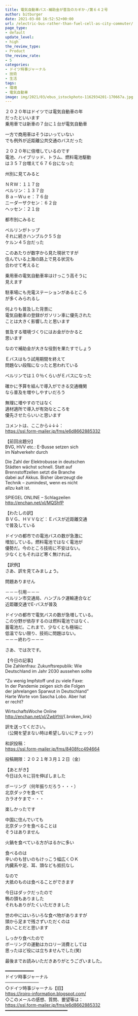 ```yaml
---
title: 電気自動車バス-補助金が普及のカギか-/第６４２号
author: bitburger
date: 2021-03-08 16:52:52+00:00
url: /electric-bus-rather-than-fuel-cell-as-city-commuter/
page_type:
- default
update_level:
- high
the_review_type:
- Product
the_review_rate:
- 5
categories:
- ドイツ時事ジャーナル
- 技術
- 生活
tags:
- 環境
- 電気自動車
image: img/2021/03/ebus_istockphoto-1162934201-170667a.jpg
---
```

２０２０年はドイツでは電気自動車の年  
だったといいます  
乗用車では新車の７台に１台が電気自動車

一方で商用車はそうはいっていない  
でも例外が近距離公共交通のバスだった

２０２０年に倍増しているのです  
電池、ハイブリッド、トラム、燃料電池駆動  
は３５７台増えて６７６台になった

州別に見てみると

ＮＲＷ：１１７台  
ベルリン：１３７台  
Ｂａ－Ｗｕｅ：７６台  
ニーダーザクセン：６２台  
ヘッセン：２１台

都市別にみると

ベルリンがトップ  
それに続きハンブルク５５台  
ケルン４５台だった

このあたりが数字から見た現状ですが  
住んでいる上海の路上で見る状況も  
合わせて考えると

乗用車の電気自動車率はけっこう高そうに  
見えます

駐車場にも充電ステーションがあるところ  
が多くみられるし

何よりも普及した背景に  
電気自動車の登録がガソリン車に優先された  
ことは大きく影響したと思います

普及する環境づくりにはお金がかかると  
思います

なので補助金が大きな役割を果たすでしょう

Ｅバスはもう試用期間を終えて  
問題ない段階になったと思われている

ベルリンでは１０％くらいがＥバスになった

確かに予算を組んで導入ができる交通機関  
なら普及を増やしやすいだろう

無理に増やすのではなく  
適材適所で導入が有効なところを  
優先させたらいいと思います

  
コメントは、ここから↓↓↓：  
<https://ssl.form-mailer.jp/fms/e6d8662885332>

【前回出題分】  
BVG, HVV etc.: E-Busse setzen sich  
im Nahverkehr durch

Die Zahl der Elektrobusse in deutschen  
Städten wächst schnell. Statt auf  
Brennstoffzellen setzt die Branche  
dabei auf Akkus. Bisher überzeugt die  
Technik – zumindest, wenn es nicht  
allzu kalt ist.

SPIEGEL ONLINE &#8211; Schlagzeilen  
<http://enchan.net/xl/MQShfP>

  
【わたしの訳】  
ＢＶＧ、ＨＶＶなど：Ｅバスが近距離交通  
で普及している

ドイツの都市での電池バスの数が急激に  
増加している。燃料電池ではなく電池が  
優勢だ。今のところ技術に不安はない。  
少なくともそれほど寒く無ければ。

  
【訳例】  
さあ、訳を見てみましょう。

問題ありません

－－－引用－－－  
ベルリン市交通局、ハンブルク運輸連合など  
近距離交通でE-バスが普及

ドイツの都市で電気バスの数が急増している。  
この分野が依存するのは燃料電池ではなく、  
蓄電池だ。これまで、少なくとも極端に  
低温でない限り、技術に問題はない。  
－－－終わり－－－

  
さあ、では次です。

【今日の記事】  
Die Zahlenfrau: Zukunftsrepublik: Wie  
Deutschland im Jahr 2030 aussehen sollte

&#8220;Zu wenig Impfstoff und zu viele Faxe:  
In der Pandemie zeigen sich die Folgen  
der jahrelangen Sparwut in Deutschland&#8221;  
Harte Worte von Sascha Lobo. Aber hat  
er recht?

WirtschaftsWoche Online  
<http://enchan.net/xl/ZwbYhV>{.broken_link}

訳を送ってください。  
（公開を望まない時は希望しないにチェック）

和訳投稿：  
 <https://ssl.form-mailer.jp/fms/8408fcc494664>

投稿期限：２０２１年３月１２日（金）

  
【あとがき】  
今日は久々に羽を伸ばしました

ボーリング（何年振りだろう・・・）  
北京ダックを食べて  
カラオケまで・・・

楽しかったです

中国に住んでいても  
北京ダックを食べることは  
そうはありません

火鍋を食べている方がはるかに多い

食べるのは  
辛いのも甘いのもけっこう幅広くＯＫ  
内臓系や足、耳、頭なども抵抗なし

なので  
大抵のものは食べることができます

今日はダックだったので  
鴨の頭もありました  
それもありがたくいただきました

世の中にはいろいろな食べ物がありますが  
頭から足まで残さずいただくのは  
良いことだと思います

しっかり食べたので  
ボーリングの運動はカロリー消費としては  
思ったほど役には立ちませんでした(笑)

  
最後までお読みいただきありがとうございました。

━━━━━━━━━━━  
ドイツ時事ジャーナル  
───────────  
◇ドイツ時事ジャーナル【旧】  
<https://iroiro-information.blogspot.com/>  
◇このメールの感想、質問、要望等は：  
<https://ssl.form-mailer.jp/fms/e6d8662885332>  
━━━━━━━━━━━━━━━━━━━━━━━━